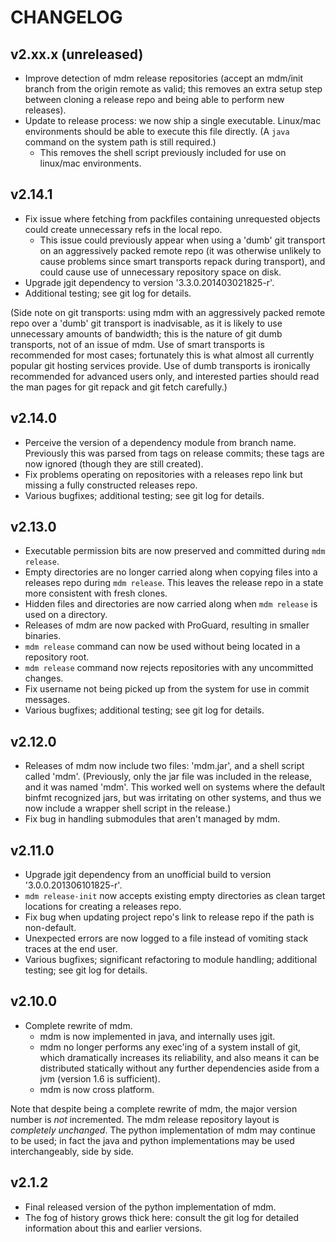 CHANGELOG
=========

v2.xx.x (unreleased)
--------------------

- Improve detection of mdm release repositories (accept an mdm/init branch from the origin remote as valid; this removes an extra setup step between cloning a release repo and being able to perform new releases).
- Update to release process: we now ship a single executable.  Linux/mac environments should be able to execute this file directly.  (A `java` command on the system path is still required.)
  - This removes the shell script previously included for use on linux/mac environments.



v2.14.1
-------

- Fix issue where fetching from packfiles containing unrequested objects could create unnecessary refs in the local repo.
  - This issue could previously appear when using a 'dumb' git transport on an aggressively packed remote repo (it was otherwise unlikely to cause problems since smart transports repack during transport), and could cause use of unnecessary repository space on disk.
- Upgrade jgit dependency to version '3.3.0.201403021825-r'.
- Additional testing; see git log for details.

(Side note on git transports: using mdm with an aggressively packed remote repo over a 'dumb' git transport is inadvisable, as it is likely to use unnecessary amounts of bandwidth; this is the nature of git dumb transports, not of an issue of mdm.
Use of smart transports is recommended for most cases; fortunately this is what almost all currently popular git hosting services provide.
Use of dumb transports is ironically recommended for advanced users only, and interested parties should read the man pages for git repack and git fetch carefully.)



v2.14.0
-------

- Perceive the version of a dependency module from branch name.  Previously this was parsed from tags on release commits; these tags are now ignored (though they are still created).
- Fix problems operating on repositories with a releases repo link but missing a fully constructed releases repo.
- Various bugfixes; additional testing; see git log for details.



v2.13.0
-------

- Executable permission bits are now preserved and committed during `mdm release`.
- Empty directories are no longer carried along when copying files into a releases repo during `mdm release`.  This leaves the release repo in a state more consistent with fresh clones.
- Hidden files and directories are now carried along when `mdm release` is used on a directory.
- Releases of mdm are now packed with ProGuard, resulting in smaller binaries.
- `mdm release` command can now be used without being located in a repository root.
- `mdm release` command now rejects repositories with any uncommitted changes.
- Fix username not being picked up from the system for use in commit messages.
- Various bugfixes; additional testing; see git log for details.



v2.12.0
-------

- Releases of mdm now include two files: 'mdm.jar', and a shell script called 'mdm'.  (Previously, only the jar file was included in the release, and it was named 'mdm'.  This worked well on systems where the default binfmt recognized jars, but was irritating on other systems, and thus we now include a wrapper shell script in the release.)
- Fix bug in handling submodules that aren't managed by mdm.



v2.11.0
-------

- Upgrade jgit dependency from an unofficial build to version '3.0.0.201306101825-r'.
- `mdm release-init` now accepts existing empty directories as clean target locations for creating a releases repo.
- Fix bug when updating project repo's link to release repo if the path is non-default.
- Unexpected errors are now logged to a file instead of vomiting stack traces at the end user.
- Various bugfixes; significant refactoring to module handling; additional testing; see git log for details.



v2.10.0
-------

- Complete rewrite of mdm.
  - mdm is now implemented in java, and internally uses jgit.
  - mdm no longer performs any exec'ing of a system install of git, which dramatically increases its reliability, and also means it can be distributed statically without any further dependencies aside from a jvm (version 1.6 is sufficient).
  - mdm is now cross platform.

Note that despite being a complete rewrite of mdm, the major version number is *not* incremented.
The mdm release repository layout is *completely unchanged*.
The python implementation of mdm may continue to be used; in fact the java and python implementations may be used interchangeably, side by side.



v2.1.2
------

- Final released version of the python implementation of mdm.
- The fog of history grows thick here: consult the git log for detailed information about this and earlier versions.


